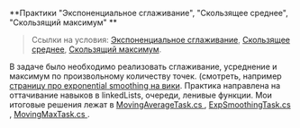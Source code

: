 **Практики "Экспоненциальное сглаживание", "Скользящее среднее", "Скользящий максимум"  **

>Ссылки на условия: [Экспоненциальное сглаживание](https://ulearn.me/course/basicprogramming2/Praktika_Eksponentsial_noe_sglazhivanie__c334ede2-2c35-4fcb-94cb-fb1c48e3e7bb), [Скользящее среднее](https://ulearn.me/course/basicprogramming2/Praktika_Skol_zyashchee_srednee__26c11465-87ec-4e5c-bed9-36987826b503), [Скользящий максимум](https://ulearn.me/course/basicprogramming2/Praktika_Skol_zyashchiy_maksimum__361506eb-0938-4f41-817f-1d035037b368).

В задаче было необходимо реализовать сглаживание, усреднение и максимум по произвольному количеству точек. (смотреть, например [страницу про exponential smoothing на вики](https://en.wikipedia.org/wiki/Exponential_smoothing#The_exponential_moving_average). Практика направлена на оттачивание навыков в linkedLists, очереди, ленивые функции. Мои итоговые решения лежат в [MovingAverageTask.cs ](https://github.com/chapych/Ulearn-tasks/blob/main/ExpSmooth_MovAverage_SmoothMax/MovingAverageTask.cs), [ExpSmoothingTask.cs ](https://github.com/chapych/Ulearn-tasks/blob/main/ExpSmooth_MovAverage_SmoothMax/ExpSmoothingTask.cs), [MovingMaxTask.cs ](https://github.com/chapych/Ulearn-tasks/blob/main/ExpSmooth_MovAverage_SmoothMax/MovingMaxTask.cs).

